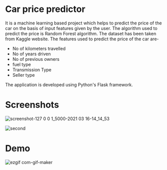 # Car price predictor
It is a machine learning based project which helps to predict the price of the car on the basis of input features given by the user.
The algorithm used to predict the price is Random Forest algorithm.
The dataset has been taken from Kaggle website.
The features used to predict the price of the car are-
- No of kilometers travelled
- No of years driven
- No of previous owners
- fuel type
- Transmission Type
- Seller type

The application is developed using Python's Flask framework.

# Screenshots
![screenshot-127 0 0 1_5000-2021 03 16-14_14_53](https://user-images.githubusercontent.com/71866560/111283856-8ec49980-8665-11eb-9761-25121e0450ba.png)

![second](https://user-images.githubusercontent.com/71866560/111284056-c4698280-8665-11eb-9776-b67f0e12b1e1.png)

# Demo
![ezgif com-gif-maker](https://user-images.githubusercontent.com/71866560/111290797-83c13780-866c-11eb-95be-a8a5bbdc63c6.gif)

